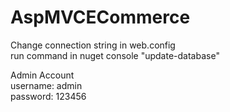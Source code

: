 # AspMVCECommerce
Change connection string in web.config<br/>
run command in nuget console "update-database"<br/>

Admin Account<br/>
username: admin<br/>
password: 123456
